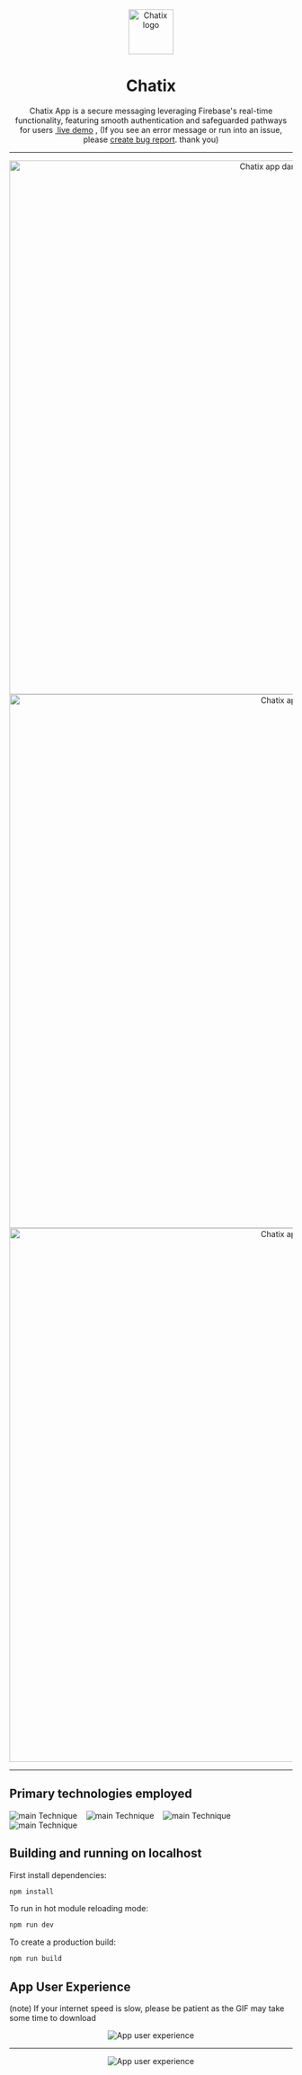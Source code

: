 <p>&nbsp;&nbsp;&nbsp;&nbsp;&nbsp;&nbsp;</p>
<a href="https://chatix-steel.vercel.app/">
<div align="center">
  <img width="80" height="80" alt="Chatix logo" src="https://github.com/fares-ahmedd/chatix/assets/110955622/967641f6-24d4-4219-9a26-6ed6788ce66b"/>
</div>
</a>

<h1  align="center" style="text-decoration: none;">Chatix</h1>
<p align="center">Chatix App is a secure messaging  leveraging Firebase's real-time functionality, featuring smooth authentication and safeguarded pathways for users <a href="https://chatix-steel.vercel.app/">&nbsp;live demo</a> , (If you see an error message or run into an issue, please <a href="https://github.com/fares-ahmedd/chatix/issues">create bug report</a>. thank you)</p>

---
<a href="https://chatvia-khaled-app.vercel.app/">
<div align="center">
<img alt="Chatix app dark mode" width="950" src="https://github.com/fares-ahmedd/chatix/assets/110955622/f62458ff-2798-402f-b9be-66aca074aadd"/>
</div>
<div align="center" >
<img alt="Chatix app " width="950" src="https://github.com/fares-ahmedd/chatix/assets/110955622/bc0e0db6-d679-43fb-90e8-4d319b0511fa"/>
</div>
<div align="center" >
<img alt="Chatix app " width="950" src="https://github.com/fares-ahmedd/chatix/assets/110955622/514903be-ef46-4add-b08c-feb1bb6eef86"/>
</div>
</a>

---
## Primary technologies employed

 <img alt="main Technique" src="https://img.shields.io/badge/firebase-ffca28?style=for-the-badge&logo=firebase&logoColor=black"/> &nbsp;&nbsp; <img alt="main Technique" src="https://img.shields.io/badge/styled--components-DB7093?style=for-the-badge&logo=styled-components&logoColor=white"/>  &nbsp;&nbsp; <img alt="main Technique" src="https://img.shields.io/badge/react-%2320232a.svg?style=for-the-badge&logo=react&logoColor=%2361DAFB"/> &nbsp;&nbsp; <img alt="main Technique" src="https://img.shields.io/badge/React_Router-CA4245?style=for-the-badge&logo=react-router&logoColor=white"/>

## Building and running on localhost

First install dependencies:

```sh
npm install
```

To run in hot module reloading mode:

```sh
npm run dev
```

To create a production build:

```sh
npm run build
```
## App User Experience 
(note) If your internet speed is slow, please be patient as the GIF may take some time to download
<div align="center">
  <img src="https://github.com/fares-ahmedd/chatix/assets/110955622/6a48b0de-99bc-4d17-9212-fbef53c4ddb6"  alt="App user experience">
</div>

---

<div align="center">
  <img src="https://github.com/fares-ahmedd/chatix/assets/110955622/ed13e769-fcdf-441e-90f3-30eb1effb8b0"  alt="App user experience">
</div>
